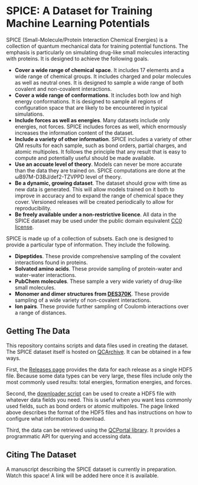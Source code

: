 # SPICE: A Dataset for Training Machine Learning Potentials

SPICE (Small-Molecule/Protein Interaction Chemical Energies) is a collection of quantum mechanical data for
training potential functions.  The emphasis is particularly on simulating drug-like small molecules interacting
with proteins.  It is designed to achieve the following goals.

- **Cover a wide range of chemical space**.  It includes 17 elements and a wide range of chemical groups.
  It includes charged and polar molecules as well as neutral ones.  It is designed to sample a wide range of
  both covalent and non-covalent interactions.
- **Cover a wide range of conformations**.  It includes both low and high energy conformations.  It is
  designed to sample all regions of configuration space that are likely to be encountered in typical simulations.
- **Include forces as well as energies**.  Many datasets include only energies, not forces.  SPICE includes
  forces as well, which enormously increases the information content of the dataset.
- **Include a variety of other information**.  SPICE includes a variety of other QM results for each sample,
  such as bond orders, partial charges, and atomic multipoles.  It follows the principle that any result that
  is easy to compute and potentially useful should be made available.
- **Use an accuate level of theory**.  Models can never be more accurate than the data they are trained on.
  SPICE computations are done at the ωB97M-D3BJ/def2-TZVPPD level of theory.
- **Be a dynamic, growing dataset**.  The dataset should grow with time as new data is generated.  This will
  allow models trained on it both to improve in accuracy and to expand the range of chemical space they cover.
  Versioned releases will be created periodically to allow for reproducibility.
- **Be freely available under a non-restrictive licence**.  All data in the SPICE dataset may be used under the
  public domain equivalent [CC0 license](https://creativecommons.org/share-your-work/public-domain/cc0/).

SPICE is made up of a collection of subsets.  Each one is designed to provide a particular type of information.
They include the following.

- **Dipeptides**.  These provide comprehensive sampling of the covalent interactions found in proteins.
- **Solvated amino acids**.  These provide sampling of protein-water and water-water interactions.
- **PubChem molecules**.  These sample a very wide variety of drug-like small molecules.
- **Monomer and dimer structures from [DES370K](https://www.nature.com/articles/s41597-021-00833-x)**.
  These provide sampling of a wide variety of non-covalent interactions.
- **Ion pairs**.  These provide further sampling of Coulomb interactions over a range of distances.

## Getting The Data

This repository contains scripts and data files used in creating the dataset.  The SPICE dataset itself
is hosted on [QCArchive](https://qcarchive.molssi.org/).  It can be obtained in a few ways.

First, the [Releases page](https://github.com/openmm/spice-dataset/releases) provides the data for each
release as a single HDF5 file.  Because some data types can be very large, these files include only the
most commonly used results: total energies, formation energies, and forces.

Second, the [downloader script](https://github.com/openmm/spice-dataset/tree/main/downloader) can be used
to create a HDF5 file with whatever data fields you need.  This is useful when you want less commonly used
fields, such as bond orders or atomic multipoles.  The page linked above describes the format of the HDF5
files and has instructions on how to configure what information to download.

Third, the data can be retrieved using the [QCPortal library](https://docs.qcarchive.molssi.org/projects/QCPortal/en/stable/).
It provides a programmatic API for querying and accessing data.

## Citing The Dataset

A manuscript describing the SPICE dataset is currently in preparation.  Watch this space!  A link will be
added here once it is available.